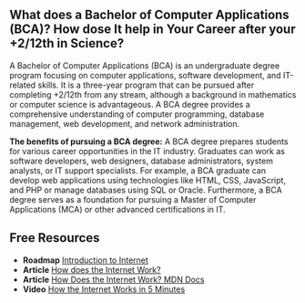 ## What does a Bachelor of Computer Applications (BCA)? How dose It help in Your Career after your +2/12th in Science?

A Bachelor of Computer Applications (BCA) is an undergraduate degree program focusing on computer applications, software development, and IT-related skills. It is a three-year program that can be pursued after completing +2/12th from any stream, although a background in mathematics or computer science is advantageous. A BCA degree provides a comprehensive understanding of computer programming, database management, web development, and network administration.

**The benefits of pursuing a BCA degree:**
A BCA degree prepares students for various career opportunities in the IT industry. Graduates can work as software developers, web designers, database administrators, system analysts, or IT support specialists. For example, a BCA graduate can develop web applications using technologies like HTML, CSS, JavaScript, and PHP or manage databases using SQL or Oracle. Furthermore, a BCA degree serves as a foundation for pursuing a Master of Computer Applications (MCA) or other advanced certifications in IT.


## Free Resources  

- **Roadmap** [Introduction to Internet](https://roadmap.sh/internet)  
- **Article** [How does the Internet Work?](https://www.cloudflare.com/learning/network-layer/how-does-the-internet-work/)  
- **Article** [How Does the Internet Work? MDN Docs](https://developer.mozilla.org/en-US/docs/Learn/Common_questions/How_does_the_Internet_work)  
- **Video** [How the Internet Works in 5 Minutes](https://www.youtube.com/watch?v=7_LPdttKXPc)